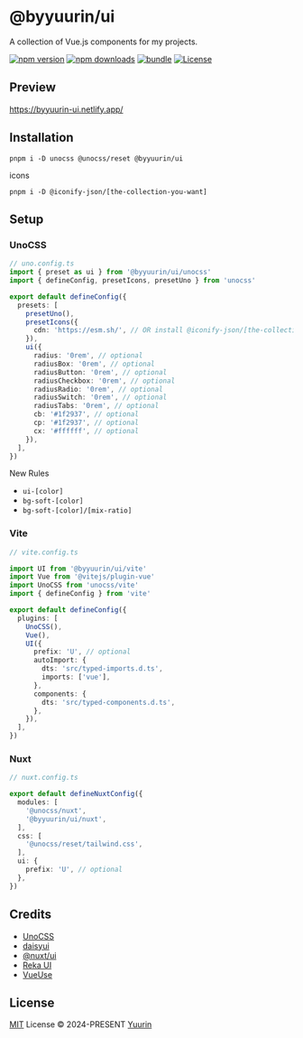 # @byyuurin/ui

A collection of Vue.js components for my projects.

[![npm version][npm-version-src]][npm-version-href]
[![npm downloads][npm-downloads-src]][npm-downloads-href]
[![bundle][bundle-src]][bundle-href]
[![License][license-src]][license-href]

## Preview

https://byyuurin-ui.netlify.app/

## Installation

```ssh
pnpm i -D unocss @unocss/reset @byyuurin/ui
```

icons

```ssh
pnpm i -D @iconify-json/[the-collection-you-want]
```

## Setup

### UnoCSS

```ts
// uno.config.ts
import { preset as ui } from '@byyuurin/ui/unocss'
import { defineConfig, presetIcons, presetUno } from 'unocss'

export default defineConfig({
  presets: [
    presetUno(),
    presetIcons({
      cdn: 'https://esm.sh/', // OR install @iconify-json/[the-collection-you-want]
    }),
    ui({
      radius: '0rem', // optional
      radiusBox: '0rem', // optional
      radiusButton: '0rem', // optional
      radiusCheckbox: '0rem', // optional
      radiusRadio: '0rem', // optional
      radiusSwitch: '0rem', // optional
      radiusTabs: '0rem', // optional
      cb: '#1f2937', // optional
      cp: '#1f2937', // optional
      cx: '#ffffff', // optional
    }),
  ],
})
```

New Rules

- `ui-[color]`
- `bg-soft-[color]`
- `bg-soft-[color]/[mix-ratio]`

### Vite

```ts
// vite.config.ts

import UI from '@byyuurin/ui/vite'
import Vue from '@vitejs/plugin-vue'
import UnoCSS from 'unocss/vite'
import { defineConfig } from 'vite'

export default defineConfig({
  plugins: [
    UnoCSS(),
    Vue(),
    UI({
      prefix: 'U', // optional
      autoImport: {
        dts: 'src/typed-imports.d.ts',
        imports: ['vue'],
      },
      components: {
        dts: 'src/typed-components.d.ts',
      },
    }),
  ],
})
```

### Nuxt

```ts
// nuxt.config.ts

export default defineNuxtConfig({
  modules: [
    '@unocss/nuxt',
    '@byyuurin/ui/nuxt',
  ],
  css: [
    '@unocss/reset/tailwind.css',
  ],
  ui: {
    prefix: 'U', // optional
  },
})
```

## Credits

- [UnoCSS](https://github.com/unocss/unocss)
- [daisyui](https://github.com/saadeghi/daisyui)
- [@nuxt/ui](https://github.com/nuxt/ui)
- [Reka UI](https://github.com/unovue/radix-vue)
- [VueUse](https://github.com/vueuse/vueuse)

## License

[MIT](./LICENSE) License © 2024-PRESENT [Yuurin](https://github.com/byyuurin)

<!-- Badges -->

[npm-version-src]: https://img.shields.io/npm/v/@byyuurin/ui?style=flat&colorA=080f12&colorB=1fa669
[npm-version-href]: https://npmjs.com/package/@byyuurin/ui
[npm-downloads-src]: https://img.shields.io/npm/dm/@byyuurin/ui?style=flat&colorA=080f12&colorB=1fa669
[npm-downloads-href]: https://npmjs.com/package/@byyuurin/ui
[bundle-src]: https://img.shields.io/bundlephobia/minzip/@byyuurin/ui?style=flat&colorA=080f12&colorB=1fa669&label=minzip
[bundle-href]: https://bundlephobia.com/result?p=@byyuurin/ui
[license-src]: https://img.shields.io/github/license/byyuurin/ui.svg?style=flat&colorA=080f12&colorB=1fa669
[license-href]: https://github.com/byyuurin/ui/blob/main/LICENSE
